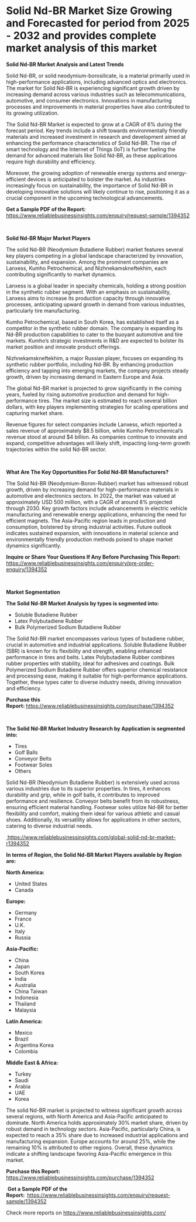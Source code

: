 <p><h1>Solid Nd-BR Market Size Growing and Forecasted for period from 2025 - 2032 and provides complete market analysis of this market</h1></p><p><strong>Solid Nd-BR Market Analysis and Latest Trends</strong></p>
<p><p>Solid Nd-BR, or solid neodymium-borosilicate, is a material primarily used in high-performance applications, including advanced optics and electronics. The market for Solid Nd-BR is experiencing significant growth driven by increasing demand across various industries such as telecommunications, automotive, and consumer electronics. Innovations in manufacturing processes and improvements in material properties have also contributed to its growing utilization.</p><p>The Solid Nd-BR Market is expected to grow at a CAGR of 6% during the forecast period. Key trends include a shift towards environmentally friendly materials and increased investment in research and development aimed at enhancing the performance characteristics of Solid Nd-BR. The rise of smart technology and the Internet of Things (IoT) is further fueling the demand for advanced materials like Solid Nd-BR, as these applications require high durability and efficiency.</p><p>Moreover, the growing adoption of renewable energy systems and energy-efficient devices is anticipated to bolster the market. As industries increasingly focus on sustainability, the importance of Solid Nd-BR in developing innovative solutions will likely continue to rise, positioning it as a crucial component in the upcoming technological advancements.</p></p>
<p><strong>Get a Sample PDF of the Report:&nbsp;</strong> <a href="https://www.reliablebusinessinsights.com/enquiry/request-sample/1394352?utm_campaign=2099&utm_medium=2&utm_source=Github&utm_content=ia&utm_term=22032025&utm_id=solid-nd-br">https://www.reliablebusinessinsights.com/enquiry/request-sample/1394352</a></p>
<p>&nbsp;</p>
<p><strong>Solid Nd-BR Major Market Players</strong></p>
<p><p>The solid Nd-BR (Neodymium Butadiene Rubber) market features several key players competing in a global landscape characterized by innovation, sustainability, and expansion. Among the prominent companies are Lanxess, Kumho Petrochemical, and Nizhnekamskneftekhim, each contributing significantly to market dynamics.</p><p>Lanxess is a global leader in specialty chemicals, holding a strong position in the synthetic rubber segment. With an emphasis on sustainability, Lanxess aims to increase its production capacity through innovative processes, anticipating upward growth in demand from various industries, particularly tire manufacturing.</p><p>Kumho Petrochemical, based in South Korea, has established itself as a competitor in the synthetic rubber domain. The company is expanding its Nd-BR production capabilities to cater to the buoyant automotive and tire markets. Kumho’s strategic investments in R&D are expected to bolster its market position and innovate product offerings.</p><p>Nizhnekamskneftekhim, a major Russian player, focuses on expanding its synthetic rubber portfolio, including Nd-BR. By enhancing production efficiency and tapping into emerging markets, the company projects steady growth, driven by increasing demand in Eastern Europe and Asia.</p><p>The global Nd-BR market is projected to grow significantly in the coming years, fueled by rising automotive production and demand for high-performance tires. The market size is estimated to reach several billion dollars, with key players implementing strategies for scaling operations and capturing market share.</p><p>Revenue figures for select companies include Lanxess, which reported a sales revenue of approximately $8.5 billion, while Kumho Petrochemical’s revenue stood at around $4 billion. As companies continue to innovate and expand, competitive advantages will likely shift, impacting long-term growth trajectories within the solid Nd-BR sector.</p></p>
<p>&nbsp;</p>
<p><strong>What Are The Key Opportunities For Solid Nd-BR Manufacturers?</strong></p>
<p><p>The Solid Nd-BR (Neodymium-Boron-Rubber) market has witnessed robust growth, driven by increasing demand for high-performance materials in automotive and electronics sectors. In 2022, the market was valued at approximately USD 500 million, with a CAGR of around 8% projected through 2030. Key growth factors include advancements in electric vehicle manufacturing and renewable energy applications, enhancing the need for efficient magnets. The Asia-Pacific region leads in production and consumption, bolstered by strong industrial activities. Future outlook indicates sustained expansion, with innovations in material science and environmentally friendly production methods poised to shape market dynamics significantly.</p></p>
<p><strong>Inquire or Share Your Questions If Any Before Purchasing This Report:</strong> <a href="https://www.reliablebusinessinsights.com/enquiry/pre-order-enquiry/1394352?utm_campaign=2099&utm_medium=2&utm_source=Github&utm_content=ia&utm_term=22032025&utm_id=solid-nd-br">https://www.reliablebusinessinsights.com/enquiry/pre-order-enquiry/1394352</a></p>
<p>&nbsp;</p>
<p><strong>Market Segmentation</strong></p>
<p><strong>The Solid Nd-BR Market Analysis by types is segmented into:</strong></p>
<p><ul><li>Soluble Butadiene Rubber</li><li>Latex Polybutadiene Rubber</li><li>Bulk Polymerized Sodium Butadiene Rubber</li></ul></p>
<p><p>The Solid Nd-BR market encompasses various types of butadiene rubber, crucial in automotive and industrial applications. Soluble Butadiene Rubber (SBR) is known for its flexibility and strength, enabling enhanced performance in tires and belts. Latex Polybutadiene Rubber combines rubber properties with stability, ideal for adhesives and coatings. Bulk Polymerized Sodium Butadiene Rubber offers superior chemical resistance and processing ease, making it suitable for high-performance applications. Together, these types cater to diverse industry needs, driving innovation and efficiency.</p></p>
<p><strong>Purchase this Report:&nbsp;</strong><a href="https://www.reliablebusinessinsights.com/purchase/1394352?utm_campaign=2099&utm_medium=2&utm_source=Github&utm_content=ia&utm_term=22032025&utm_id=solid-nd-br">https://www.reliablebusinessinsights.com/purchase/1394352</a></p>
<p>&nbsp;</p>
<p><strong>The Solid Nd-BR Market Industry Research by Application is segmented into:</strong></p>
<p><ul><li>Tires</li><li>Golf Balls</li><li>Conveyor Belts</li><li>Footwear Soles</li><li>Others</li></ul></p>
<p><p>Solid Nd-BR (Neodymium Butadiene Rubber) is extensively used across various industries due to its superior properties. In tires, it enhances durability and grip, while in golf balls, it contributes to improved performance and resilience. Conveyor belts benefit from its robustness, ensuring efficient material handling. Footwear soles utilize Nd-BR for better flexibility and comfort, making them ideal for various athletic and casual shoes. Additionally, its versatility allows for applications in other sectors, catering to diverse industrial needs.</p></p>
<p><a href="https://www.reliablebusinessinsights.com/global-solid-nd-br-market-r1394352?utm_campaign=2099&utm_medium=2&utm_source=Github&utm_content=ia&utm_term=22032025&utm_id=solid-nd-br">&nbsp;https://www.reliablebusinessinsights.com/global-solid-nd-br-market-r1394352</a></p>
<p><strong>In terms of Region, the Solid Nd-BR Market Players available by Region are:</strong></p>
<p>
    <p> <strong> North America: </strong>
        <ul>
            <li>United States</li>
            <li>Canada</li>
        </ul>
        </p> 
    <p> <strong> Europe: </strong>
        <ul>
            <li>Germany</li>
            <li>France</li>
            <li>U.K.</li>
            <li>Italy</li>
            <li>Russia</li>
        </ul>
        </p> 
    <p> <strong> Asia-Pacific: </strong>
        <ul>
            <li>China</li>
            <li>Japan</li>
            <li>South Korea</li>
            <li>India</li>
            <li>Australia</li>
            <li>China Taiwan</li>
            <li>Indonesia</li>
            <li>Thailand</li>
            <li>Malaysia</li>
        </ul>
        </p> 
    <p> <strong> Latin America: </strong>
        <ul>
            <li>Mexico</li>
            <li>Brazil</li>
            <li>Argentina Korea</li>
            <li>Colombia</li>
        </ul>
        </p> 
    <p> <strong> Middle East & Africa: </strong>
        <ul>
            <li>Turkey</li>
            <li>Saudi</li>
            <li>Arabia</li>
            <li>UAE</li>
            <li>Korea</li>
        </ul>
    </p>
    </p>
<p><p>The solid Nd-BR market is projected to witness significant growth across several regions, with North America and Asia-Pacific anticipated to dominate. North America holds approximately 30% market share, driven by robust demand in technology sectors. Asia-Pacific, particularly China, is expected to reach a 35% share due to increased industrial applications and manufacturing expansion. Europe accounts for around 25%, while the remaining 10% is attributed to other regions. Overall, these dynamics indicate a shifting landscape favoring Asia-Pacific emergence in this market.</p></p>
<p><strong>Purchase this Report: </strong><a href="https://www.reliablebusinessinsights.com/purchase/1394352?utm_campaign=2099&utm_medium=2&utm_source=Github&utm_content=ia&utm_term=22032025&utm_id=solid-nd-br">https://www.reliablebusinessinsights.com/purchase/1394352</a></p>
<p>&nbsp;<strong>Get a Sample PDF of the Report:&nbsp;&nbsp;</strong><a href="https://www.reliablebusinessinsights.com/enquiry/request-sample/1394352?utm_campaign=2099&utm_medium=2&utm_source=Github&utm_content=ia&utm_term=22032025&utm_id=solid-nd-br">https://www.reliablebusinessinsights.com/enquiry/request-sample/1394352</a></p>
<p><strong></strong></p>
<p>Check more reports on <a href="https://www.reliablebusinessinsights.com/?utm_campaign=2099&utm_medium=2&utm_source=Github&utm_content=ia&utm_term=22032025&utm_id=solid-nd-br">https://www.reliablebusinessinsights.com/</a></p>